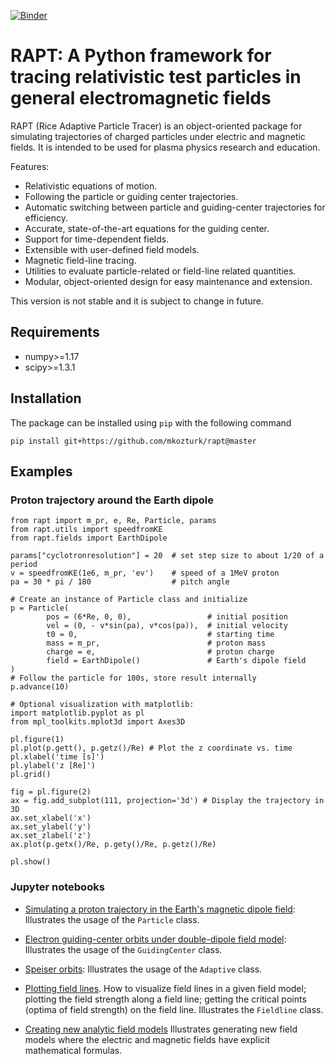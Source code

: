 [![Binder](http://mybinder.org/badge_logo.svg)](http://beta.mybinder.org/v2/gh/mkozturk/kave_exercise/master)

# RAPT: A Python framework for tracing relativistic test particles in general electromagnetic fields

RAPT (Rice Adaptive Particle Tracer) is an object-oriented package for simulating trajectories of charged particles under electric and magnetic fields. It is intended to be used for plasma physics research and education.

Features:

* Relativistic equations of motion.
* Following the particle or guiding center trajectories.
* Automatic switching between particle and guiding-center trajectories for efficiency.
* Accurate, state-of-the-art equations for the guiding center.
* Support for time-dependent fields.
* Extensible with user-defined field models.
* Magnetic field-line tracing.
* Utilities to evaluate particle-related or field-line related quantities.
* Modular, object-oriented design for easy maintenance and extension.

This version is not stable and it is subject to change in future. 

## Requirements
* numpy>=1.17
* scipy>=1.3.1

## Installation

The package can be installed using `pip` with the following command

```pip install git+https://github.com/mkozturk/rapt@master```

## Examples
### Proton trajectory around the Earth dipole
```from numpy import sin, cos, pi
from rapt import m_pr, e, Re, Particle, params
from rapt.utils import speedfromKE
from rapt.fields import EarthDipole

params["cyclotronresolution"] = 20  # set step size to about 1/20 of a period
v = speedfromKE(1e6, m_pr, 'ev')    # speed of a 1MeV proton
pa = 30 * pi / 180                  # pitch angle

# Create an instance of Particle class and initialize
p = Particle(
        pos = (6*Re, 0, 0),                 # initial position
        vel = (0, - v*sin(pa), v*cos(pa)),  # initial velocity 
        t0 = 0,                             # starting time
        mass = m_pr,                        # proton mass
        charge = e,                         # proton charge
        field = EarthDipole()               # Earth's dipole field
)
# Follow the particle for 100s, store result internally
p.advance(10)

# Optional visualization with matplotlib:
import matplotlib.pyplot as pl
from mpl_toolkits.mplot3d import Axes3D

pl.figure(1)
pl.plot(p.gett(), p.getz()/Re) # Plot the z coordinate vs. time
pl.xlabel('time [s]')
pl.ylabel('z [Re]')
pl.grid()

fig = pl.figure(2)
ax = fig.add_subplot(111, projection='3d') # Display the trajectory in 3D
ax.set_xlabel('x')
ax.set_ylabel('y')
ax.set_zlabel('z')
ax.plot(p.getx()/Re, p.gety()/Re, p.getz()/Re)

pl.show()

```
### Jupyter notebooks
* [Simulating a proton trajectory in the Earth's magnetic dipole field](https://github.com/mkozturk/rapt/blob/master/examples/Using%20the%20Particle%20class.ipynb): Illustrates the usage of the `Particle` class.

* [Electron guiding-center orbits under double-dipole field model](https://github.com/mkozturk/rapt/blob/master/examples/GuidingCenter%20Example%20-%20Electron%20under%20double%20dipole%20field.ipynb): Illustrates the usage of the `GuidingCenter` class.

* [Speiser orbits](https://github.com/mkozturk/rapt/blob/master/examples/Adaptive%20Example%20-%20Speiser%20orbits.ipynb): Illustrates the usage of the `Adaptive` class.

* [Plotting field lines](https://github.com/mkozturk/rapt/blob/master/examples/Field%20line%20example.ipynb). How to visualize field lines in a given field model; plotting the field strength along a field line; getting the critical points (optima of field strength) on the field line. Illustrates the `Fieldline` class.

* [Creating new analytic field models](https://github.com/mkozturk/rapt/blob/master/examples/Creating%20new%20fields.ipynb) Illustrates generating new field models where the electric and magnetic fields have explicit mathematical formulas.
